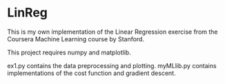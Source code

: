 # LinReg
This is my own implementation of the Linear Regression exercise from the Coursera Machine Learning course by Stanford.

This project requires numpy and matplotlib. 

ex1.py contains the data preprocessing and plotting. myMLlib.py contains implementations of the cost function and gradient descent.
